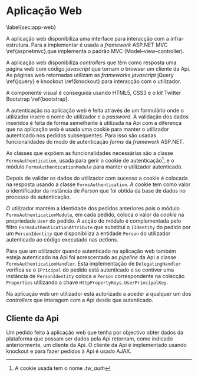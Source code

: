 Aplicação Web
=

\label{sec:app-web}

A aplicação web disponibiliza uma interface para interacção com a infra-estrutura.
Para a implementar é usada a *framework* ASP.NET MVC \ref{aspnetmvc},que implementa o padrão MVC (Model–view–controller).

A aplicação web disponibiliza *controllers* que têm como resposta uma página web com código *javascript* que tornam o browser um cliente da Api. 
As páginas web retornadas utilizam as *frameworks javascript* jQuery \ref{jquery} e knockout \ref{knockout} para interacção com o utilizador.

A componente visual é conseguida usando HTML5, CSS3 e o *kit* Twitter Bootstrap \ref{bootstrap}.

A autenticação na aplicação web é feita através de um formulário onde o utilizador insere o nome de utilizador e a *password*. A validação dos dados inseridos é feita de forma semelhante à utilizada na Api com a diferença que na aplicação web é usada uma cookie para manter o utilizador autenticado nos pedidos subsequentes. 
Para isso são usadas funcionalidades do modo de autenticação *forms* da *framework* ASP.NET. 

As classes que expõem as funcionalidades necessárias são a classe `FormsAuthentication`, usada para gerir o cookie de autenticação[^cookie], e o módulo `FormsAuthenticationModule` para manter o utilizador autenticado. 

[^cookie]: A cookie usada tem o nome *.tw_auth*

Depois de validar os dados do utilizador com sucesso a cookie é colocada na resposta usando a classe `FormsAuthentication`.
A cookie tem como valor o identificador da instância de *Person* que foi obtida da base de dados no processo de autenticação. 

O utilizador mantém a identidade dos pedidos anteriores pois o módulo `FormsAuthenticationModule`, em cada pedido, coloca o valor da *cookie* na propriedade `User` do pedido. A acção do módulo é complementada pelo filtro `FormsAuthenticationAttribute` que substitui o `IIdentity` do pedido por um `PersonIdentity` que disponibiliza a entidade `Person` do utilizador autenticado ao código executado nas *actions*.

Para que um utilizador quando autenticado na aplicação web também esteja autenticado na Api foi acrescentado ao *pipeline* da Api a classe `FormsAuthenticationHandler`.
Esta implementação de `DelegatingHandler` verifica se o `IPricipal` do pedido está autenticado e se contiver uma instância de `PersonIdentity` coloca a `Person` correspondente na colecção `Properties` utilizando a chave `HttpPropertyKeys.UserPrincipalKey`.

Na aplicação web um utilizador está autorizado a aceder a qualquer um dos *controllers* que interagem com a Api desde que autenticado. 

Cliente da Api
-

Um pedido feito à aplicação web que tenha por objectivo obter dados da plataforma que possam ser dados pela Api retornam, como indicado anteriormente, um cliente da Api.
O cliente da Api é implementado usando knockout e para fazer pedidos à Api é usado AJAX. 
